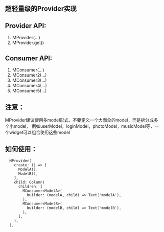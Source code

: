 超轻量级的Provider实现
---

Provider API:
---
1. MProvider(...)
2. MProvider.get()

Consumer API:
---
1. MConsumer(...)
2. MConsumer2(...)
3. MConsumer3(...)
4. MConsumer4(...)
5. MConsumer5(...)

注意：
---
MProvider建议使用多model形式，不要定义一个大而全的model，而是拆分成多个小model，
例如userModel，loginModel，photoModel，musicModel等，一个widget可以组合使用这些model

如何使用：
---
```
  MProvider(
    create: () => [
      ModelA(), 
      ModelB(),
    ],
    child: Column(
      children: [
        MConsumer<ModelA>(
          builder: (modelA, child) => Text('modelA'),
        ),
        MConsumer<ModelB>(
          builder: (modelB, child) => Text('modelB'),
        ),
      ],
    ),
  ),
```
